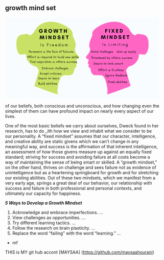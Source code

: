 ## growth mind set ##

<img  src= "fixed-mindset-vs-growth-mindset-chart.png" >


of our beliefs, both conscious and unconscious, and how changing even the simplest of them can have profound impact on nearly every aspect of our lives.

One of the most basic beliefs we carry about ourselves, Dweck found in her research, has to do _ith how we view and inhabit what we consider to be our personality. A “fixed mindset” assumes that our character, intelligence, and creative ability are static givens which we can’t change in any meaningful way, and success is the affirmation of that inherent intelligence, an assessment of how those givens measure up against an equally fixed standard; striving for success and avoiding failure at all costs become a way of maintaining the sense of being smart or skilled. A “growth mindset,” on the other hand, thrives on challenge and sees failure not as evidence of unintelligence but as a heartening springboard for growth and for stretching our existing abilities. Out of these two mindsets, which we manifest from a very early age, springs a great deal of our behavior, our relationship with success and failure in both professional and personal contexts, and ultimately our capacity for happiness.


***5 Ways to Develop a Growth Mindset***

1. Acknowledge and embrace imperfections. ...
1. View challenges as opportunities. ...
1. Try different learning tactics. ...
1. Follow the research on brain plasticity. ...
1. Replace the word “failing” with the word “learning.” ...

* mf


THIS is MY git hub accont [MAYSAA] (https://github.com/maysaahourani)